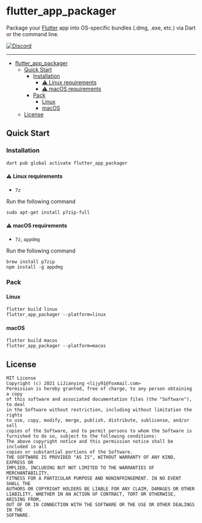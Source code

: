 # flutter_app_packager

<!-- [![pub version][pub-image]][pub-url]

[pub-image]: https://img.shields.io/pub/v/flutter_app_packager.svg
[pub-url]: https://pub.dev/packages/flutter_app_packager -->

Package your [Flutter](https://flutter.dev) app into OS-specific bundles (.dmg, .exe, etc.) via Dart or the command line.

[![Discord](https://img.shields.io/badge/discord-%237289DA.svg?style=for-the-badge&logo=discord&logoColor=white)](https://discord.gg/vba8W9SF)

---

<!-- START doctoc generated TOC please keep comment here to allow auto update -->
<!-- DON'T EDIT THIS SECTION, INSTEAD RE-RUN doctoc TO UPDATE -->

- [flutter_app_packager](#flutter_app_packager)
  - [Quick Start](#quick-start)
    - [Installation](#installation)
      - [⚠️ Linux requirements](#️-linux-requirements)
      - [⚠️ macOS requirements](#️-macos-requirements)
    - [Pack](#pack)
      - [Linux](#linux)
      - [macOS](#macos)
  - [License](#license)

<!-- END doctoc generated TOC please keep comment here to allow auto update -->

## Quick Start

### Installation

```
dart pub global activate flutter_app_packager
```

#### ⚠️ Linux requirements

- `7z`

Run the following command

```
sudo apt-get install p7zip-full
```


#### ⚠️ macOS requirements

- `7z`, `appdmg`

Run the following command

```
brew install p7zip
npm install -g appdmg
```

### Pack

#### Linux

```
flutter build linux
flutter_app_packager --platform=linux
```

#### macOS

```
flutter build macos
flutter_app_packager --platform=macos
```

## License

```text
MIT License
Copyright (c) 2021 LiJianying <lijy91@foxmail.com>
Permission is hereby granted, free of charge, to any person obtaining a copy
of this software and associated documentation files (the "Software"), to deal
in the Software without restriction, including without limitation the rights
to use, copy, modify, merge, publish, distribute, sublicense, and/or sell
copies of the Software, and to permit persons to whom the Software is
furnished to do so, subject to the following conditions:
The above copyright notice and this permission notice shall be included in all
copies or substantial portions of the Software.
THE SOFTWARE IS PROVIDED "AS IS", WITHOUT WARRANTY OF ANY KIND, EXPRESS OR
IMPLIED, INCLUDING BUT NOT LIMITED TO THE WARRANTIES OF MERCHANTABILITY,
FITNESS FOR A PARTICULAR PURPOSE AND NONINFRINGEMENT. IN NO EVENT SHALL THE
AUTHORS OR COPYRIGHT HOLDERS BE LIABLE FOR ANY CLAIM, DAMAGES OR OTHER
LIABILITY, WHETHER IN AN ACTION OF CONTRACT, TORT OR OTHERWISE, ARISING FROM,
OUT OF OR IN CONNECTION WITH THE SOFTWARE OR THE USE OR OTHER DEALINGS IN THE
SOFTWARE.
```